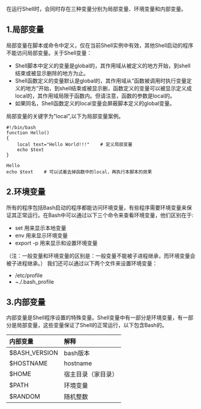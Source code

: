 在运行Shell时，会同时存在三种变量分别为局部变量、环境变量和内部变量。

## 1.局部变量

局部变量在脚本或命令中定义，仅在当前Shell实例中有效，其他Shell启动的程序不能访问局部变量。关于Shell变量：

* Shell脚本中定义的变量是global的，其作用域从被定义的地方开始，到shell结束或被显示删除的地方为止。
* Shell函数定义的变量默认是global的，其作用域从“函数被调用时执行变量定义的地方”开始，到shell结束或被显示删，函数定义的变量可以被显示定义成local的，其作用域局限于函数内。但请注意，函数的参数是local的。
* 如果同名，Shell函数定义的local变量会屏蔽脚本定义的global变量。

局部变量的关键字为"local",以下为局部变量案例。

```
#!/bin/bash
function Hello()
{
    local text="Hello World!!!"    # 定义局部变量
    echo $text
}

Hello
echo $text    # 可以试着去掉函数中的local，再执行本脚本的效果
```

## 2.环境变量

所有的程序包括Bash启动的程序都能访问环境变量，有些程序需要环境变量来保证其正常运行。在Bash中可以通过以下三个命令来查看环境变量，他们区别在于:

* set 用来显示本地变量
* env 用来显示环境变量
* export -p 用来显示和设置环境变量

（注：一般变量和环境变量的区别是：一般变量不能被子进程继承，而环境变量会被子进程继承。）
我们还可以通过以下两个文件来设置环境变量：

* /etc/profile
* ~./.bash\_profile

## 3.内部变量

内部变量是Shell程序设置的特殊变量。Shell变量中有一部分是环境变量，有一部分是局部变量，这些变量保证了Shell的正常运行，以下包含Bash的。

| **内部变量** | **解释** |
| :--- | :--- |
| $BASH\_VERSION  |  bash版本 |
| $HOSTNAME| hostname |
| $HOME | 宿主目录（家目录） |
| $PATH | 环境变量 |
|  $RANDOM | 随机整数 |
  
  
  
  
  
  
 


